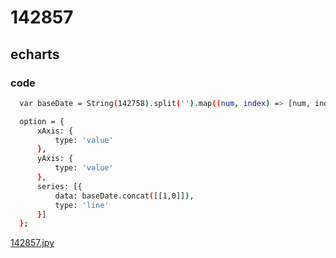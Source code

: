 # 142857

## echarts

### code

  ```bash
    var baseDate = String(142758).split('').map((num, index) => [num, index])

    option = {
        xAxis: {
            type: 'value'
        },
        yAxis: {
            type: 'value'
        },
        series: [{
            data: baseDate.concat([[1,0]]),
            type: 'line'
        }]
    };

  ```
  [142857.jpy](./142857.jpy)
  
